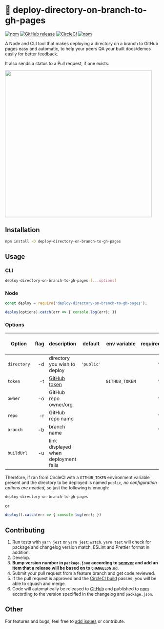 # :rocket: deploy-directory-on-branch-to-gh-pages

[![npm](https://img.shields.io/npm/v/deploy-directory-on-branch-to-gh-pages.svg)](https://www.npmjs.com/package/deploy-directory-on-branch-to-gh-pages)
[![GitHub release](https://img.shields.io/github/release/oliverviljamaa/deploy-directory-on-branch-to-gh-pages.svg)](https://github.com/oliverviljamaa/deploy-directory-on-branch-to-gh-pages/releases)
[![CircleCI](https://img.shields.io/circleci/project/github/oliverviljamaa/deploy-directory-on-branch-to-gh-pages/master.svg)](https://circleci.com/gh/oliverviljamaa/deploy-directory-on-branch-to-gh-pages)
[![npm](https://img.shields.io/npm/l/deploy-directory-on-branch-to-gh-pages.svg)](https://github.com/oliverviljamaa/deploy-directory-on-branch-to-gh-pages/blob/master/LICENSE)

A Node and CLI tool that makes deploying a directory on a branch to GitHub pages easy and automatic,
to help your peers QA your built docs/demos easily for better feedback.

It also sends a status to a Pull request, if one exists:

<img src="https://user-images.githubusercontent.com/5443561/37659087-e9f1cc14-2c46-11e8-82cf-1e76750d0e3f.gif" width="480">

## Installation

```bash
npm install -D deploy-directory-on-branch-to-gh-pages
```

## Usage

### CLI

```bash
deploy-directory-on-branch-to-gh-pages [...options]
```

### Node

```javascript
const deploy = require('deploy-directory-on-branch-to-gh-pages');

deploy(options).catch(err => { console.log(err); })
```

### Options

| Option      | flag  | description                                        | default    | env variable   | required | required with CircleCI |
|-------------|------:|----------------------------------------------------|------------|----------------|---------:|-----------------------:|
| `directory` |    -d | directory you wish to deploy                       | `'public'` |                |        * |                      * |
| `token`     |    -t | [GitHub token](https://github.com/settings/tokens) |            | `GITHUB_TOKEN` |        * |                      * |
| `owner`     |    -o | GitHub repo owner/org                              |            |                |        * |                        |
| `repo`      |    -r | GitHub repo name                                   |            |                |        * |                        |
| `branch`    |    -b | branch name                                        |            |                |        * |                        |
| `buildUrl`  |    -u | link displayed when deployment fails               |            |                |          |                        |

Therefore, if ran from CircleCI with a `GITHUB_TOKEN` environment variable present and the directory to be deployed is named `public`, _no configuration options are needed_, so just the following is enough:

```bash
deploy-directory-on-branch-to-gh-pages
```

or

```javascript
deploy().catch(err => { console.log(err); })
```

## Contributing

1. Run tests with `yarn jest` or `yarn jest:watch`. `yarn test` will check for package and changelog version match, ESLint and Prettier format in addition.
1. Develop.
1. **Bump version number in `package.json` according to [semver](http://semver.org/) and add an item that a release will be based on to `CHANGELOG.md`**.
1. Submit your pull request from a feature branch and get code reviewed.
1. If the pull request is approved and the [CircleCI build](https://circleci.com/gh/oliverviljamaa/deploy-directory-on-branch-to-gh-pages) passes, you will be able to squash and merge.
1. Code will automatically be released to [GitHub](https://github.com/oliverviljamaa/deploy-directory-on-branch-to-gh-pages/releases) and published to [npm](https://www.npmjs.com/package/deploy-directory-on-branch-to-gh-pages) according to the version specified in the changelog and `package.json`.

## Other

For features and bugs, feel free to [add issues](https://github.com/oliverviljamaa/deploy-directory-on-branch-to-gh-pages/issues) or contribute.